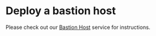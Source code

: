 # Deploy a bastion host

Please check out our [Bastion Host](https://github.com/tnn-tnn-tnn-tnn-tnn-gruntwork-io/terraform-aws-service-catalog/tree/master/modules/mgmt/bastion-host) service for instructions.


<!-- ##DOCS-SOURCER-START
{
  "sourcePlugin": "local-copier",
  "hash": "f7a9be2aa12f7a05ca7c8cf17a38192e"
}
##DOCS-SOURCER-END -->
